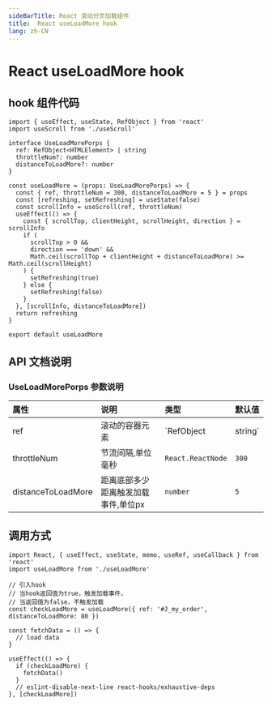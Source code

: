 ```yaml
---
sideBarTitle: React 滚动分页加载组件
title:  React useLoadMore hook
lang: zh-CN
---
```


# React useLoadMore hook

## hook 组件代码
```tsx
import { useEffect, useState, RefObject } from 'react'
import useScroll from './useScroll'

interface UseLoadMorePorps {
  ref: RefObject<HTMLElement> | string
  throttleNum?: number
  distanceToLoadMore?: number
}

const useLoadMore = (props: UseLoadMorePorps) => {
  const { ref, throttleNum = 300, distanceToLoadMore = 5 } = props
  const [refreshing, setRefreshing] = useState(false)
  const scrollInfo = useScroll(ref, throttleNum)
  useEffect(() => {
    const { scrollTop, clientHeight, scrollHeight, direction } = scrollInfo
    if (
      scrollTop > 0 &&
      direction === 'down' &&
      Math.ceil(scrollTop + clientHeight + distanceToLoadMore) >= Math.ceil(scrollHeight)
    ) {
      setRefreshing(true)
    } else {
      setRefreshing(false)
    }
  }, [scrollInfo, distanceToLoadMore])
  return refreshing
}

export default useLoadMore
```

## API 文档说明
### UseLoadMorePorps  参数说明
|属性|说明|类型|默认值|
|:--|:--|:--|:--|
|ref|滚动的容器元素|`RefObject<HTMLElement> | string`|无|
|throttleNum|节流间隔,单位毫秒|`React.ReactNode`|`300`|
|distanceToLoadMore|距离底部多少距离触发加载事件,单位px|`number`|`5`|


## 调用方式
```tsx
import React, { useEffect, useState, memo, useRef, useCallback } from 'react'
import useLoadMore from './useLoadMore'

// 引入hook
// 当hook返回值为true，触发加载事件，
// 当返回值为false，不触发加载
const checkLoadMore = useLoadMore({ ref: '#J_my_order', distanceToLoadMore: 80 })

const fetchData = () => {
  // load data
}

useEffect(() => {
  if (checkLoadMore) {
    fetchData()
  }
  // eslint-disable-next-line react-hooks/exhaustive-deps
}, [checkLoadMore])
```